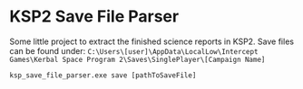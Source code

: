 # KSP2 Save File Parser
Some little project to extract the finished science reports in KSP2.
Save files can be found under: `C:\Users\[user]\AppData\LocalLow\Intercept Games\Kerbal Space Program 2\Saves\SinglePlayer\[Campaign Name]`

`ksp_save_file_parser.exe save [pathToSaveFile]`

